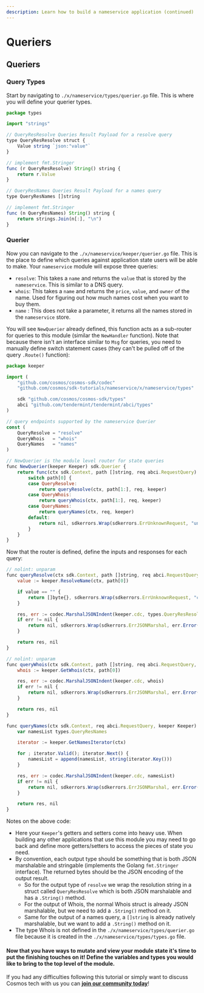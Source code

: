 ```yaml
---
description: Learn how to build a nameservice application (continued)
---
```


# Queriers

## Queriers <a id="queriers"></a>

### Query Types <a id="query-types"></a>

Start by navigating to `./x/nameservice/types/querier.go` file. This is where you will define your querier types.

```javascript
package types

import "strings"

// QueryResResolve Queries Result Payload for a resolve query
type QueryResResolve struct {
	Value string `json:"value"`
}

// implement fmt.Stringer
func (r QueryResResolve) String() string {
	return r.Value
}

// QueryResNames Queries Result Payload for a names query
type QueryResNames []string

// implement fmt.Stringer
func (n QueryResNames) String() string {
	return strings.Join(n[:], "\n")
}
```

### Querier <a id="querier"></a>

Now you can navigate to the `./x/nameservice/keeper/querier.go` file. This is the place to define which queries against application state users will be able to make. Your `nameservice` module will expose three queries:

* `resolve`: This takes a `name` and returns the `value` that is stored by the `nameservice`. This is similar to a DNS query.
* `whois`: This takes a `name` and returns the `price`, `value`, and `owner` of the name. Used for figuring out how much names cost when you want to buy them.
* `name` : This does not take a parameter, it returns all the names stored in the `nameservice` store.

You will see `NewQuerier` already defined, this function acts as a sub-router for queries to this module \(similar the `NewHandler` function\). Note that because there isn't an interface similar to `Msg` for queries, you need to manually define switch statement cases \(they can't be pulled off of the query `.Route()` function\):

```javascript
package keeper

import (
	"github.com/cosmos/cosmos-sdk/codec"
	"github.com/cosmos/sdk-tutorials/nameservice/x/nameservice/types"

	sdk "github.com/cosmos/cosmos-sdk/types"
	abci "github.com/tendermint/tendermint/abci/types"
)

// query endpoints supported by the nameservice Querier
const (
	QueryResolve = "resolve"
	QueryWhois   = "whois"
	QueryNames   = "names"
)

// NewQuerier is the module level router for state queries
func NewQuerier(keeper Keeper) sdk.Querier {
	return func(ctx sdk.Context, path []string, req abci.RequestQuery) (res []byte, err error) {
		switch path[0] {
		case QueryResolve:
			return queryResolve(ctx, path[1:], req, keeper)
		case QueryWhois:
			return queryWhois(ctx, path[1:], req, keeper)
		case QueryNames:
			return queryNames(ctx, req, keeper)
		default:
			return nil, sdkerrors.Wrap(sdkerrors.ErrUnknownRequest, "unknown nameservice query endpoint")
		}
	}
}
```

Now that the router is defined, define the inputs and responses for each query: 

```javascript
// nolint: unparam
func queryResolve(ctx sdk.Context, path []string, req abci.RequestQuery, keeper Keeper) ([]byte, error) {
	value := keeper.ResolveName(ctx, path[0])

	if value == "" {
		return []byte{}, sdkerrors.Wrap(sdkerrors.ErrUnknownRequest, "could not resolve name")
	}

	res, err := codec.MarshalJSONIndent(keeper.cdc, types.QueryResResolve{Value: value})
	if err != nil {
		return nil, sdkerrors.Wrap(sdkerrors.ErrJSONMarshal, err.Error())
	}

	return res, nil
}

// nolint: unparam
func queryWhois(ctx sdk.Context, path []string, req abci.RequestQuery, keeper Keeper) ([]byte, error) {
	whois := keeper.GetWhois(ctx, path[0])

	res, err := codec.MarshalJSONIndent(keeper.cdc, whois)
	if err != nil {
		return nil, sdkerrors.Wrap(sdkerrors.ErrJSONMarshal, err.Error())
	}

	return res, nil
}

func queryNames(ctx sdk.Context, req abci.RequestQuery, keeper Keeper) ([]byte, error) {
	var namesList types.QueryResNames

	iterator := keeper.GetNamesIterator(ctx)

	for ; iterator.Valid(); iterator.Next() {
		namesList = append(namesList, string(iterator.Key()))
	}

	res, err := codec.MarshalJSONIndent(keeper.cdc, namesList)
	if err != nil {
		return nil, sdkerrors.Wrap(sdkerrors.ErrJSONMarshal, err.Error())
	}

	return res, nil
}
```

Notes on the above code:

* Here your `Keeper`'s getters and setters come into heavy use. When building any other applications that use this module you may need to go back and define more getters/setters to access the pieces of state you need.
* By convention, each output type should be something that is both JSON marshalable and stringable \(implements the Golang `fmt.Stringer` interface\). The returned bytes should be the JSON encoding of the output result.
  * So for the output type of `resolve` we wrap the resolution string in a struct called `QueryResResolve` which is both JSON marshalable and has a `.String()` method.
  * For the output of Whois, the normal Whois struct is already JSON marshalable, but we need to add a `.String()` method on it.
  * Same for the output of a names query, a `[]string` is already natively marshalable, but we want to add a `.String()` method on it.
* The type Whois is not defined in the `./x/nameservice/types/querier.go` file because it is created in the `./x/nameservice/types/types.go` file.

#### Now that you have ways to mutate and view your module state it's time to put the finishing touches on it! Define the variables and types you would like to bring to the top level of the module. <a id="now-that-you-have-ways-to-mutate-and-view-your-module-state-it-s-time-to-put-the-finishing-touches-on-it-define-the-variables-and-types-you-would-like-to-bring-to-the-top-level-of-the-module"></a>

If you had any difficulties following this tutorial or simply want to discuss Cosmos tech with us you can [**join our community today**](https://discord.gg/fszyM7K)!

